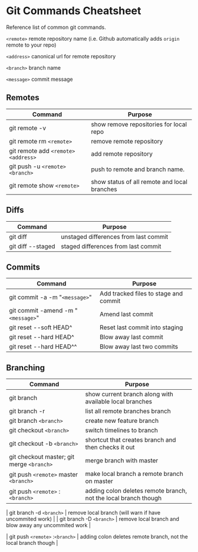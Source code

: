 # Git Commands Cheatsheet

Reference list of common git commands. 

`<remote>` remote repository name (i.e. Github automatically adds `origin` remote to your repo)

`<address>` canonical url for remote repository

`<branch>` branch name

`<message>` commit message

## Remotes
| Command                                                                                                            | Purpose                                                                                                        |
| ------------------------------------------------------------------------------------------------------------------ | ---------------------------------------------------------------------------------------------------------------|
| git remote -v                                                                                                      | show remove repositories for local repo                                                                        |
| git remote rm `<remote>`                                                                                             | remove remote repository                                                                                       |
| git remote add `<remote>` `<address>`                                                                                | add remote repository                                                                                          |
| git push  -u `<remote>` `<branch>`                                                                                 | push to remote and branch name.                                                                                |
| git remote show `<remote>`                                                                                 | show status of all remote and local branches

## Diffs
| Command                                                                                                            | Purpose                                                                                                        |
| ------------------------------------------------------------------------------------------------------------------ | ---------------------------------------------------------------------------------------------------------------|
| git diff                                                                                                           | unstaged differences from last commit                                                                          |
| git diff --staged                                                                                                  | staged differences from last commit                                                                            |

## Commits
| Command                                                                                                            | Purpose                                                                                                        |
| ------------------------------------------------------------------------------------------------------------------ | ---------------------------------------------------------------------------------------------------------------|
| git commit -a -m "`<message>`"                                                                                     | Add tracked files to stage and commit                                                                          |
| git commit -amend -m "`<message>`"                                                                                 | Amend last commit                                                                                              |
| git reset --soft HEAD^                                                                                             | Reset last commit into staging                                                                                 |
| git reset --hard HEAD^                                                                                             | Blow away last commit                                                                                          |
| git reset --hard HEAD^^                                                                                            | Blow away last two commits                                                                                     |

## Branching
| Command                                                                                                            | Purpose                                                                                                        |
| ------------------------------------------------------------------------------------------------------------------ | ---------------------------------------------------------------------------------------------------------------|
| git branch                                                                                                         | show current branch along with available local branches                                                                                            |
| git branch -r                                                                                               | list all remote branches branch                                                                                      |
| git branch `<branch>`                                                                                                | create new feature branch                                                                                      |
| git checkout `<branch>`                                                                                       | switch timelines to branch                                                                                     |
| git checkout -b `<branch>`                                                                                    | shortcut that creates branch and then checks it out                                                            |
| git checkout master; git merge `<branch>`                                                                     | merge branch with master                                                                      |
| git push `<remote>` master `<branch>`                                                                     | make local branch a remote branch on master  
| git push `<remote>` :`<branch>`                                                                    | adding colon deletes remote branch, not the local branch though |

  
| git branch -d `<branch>` | remove local branch (will warn if have uncommited work) |
| git branch -D `<branch>` | remove local branch and blow away any uncommited work |
  
| git push `<remote>` :`<branch>`                                                                    | adding colon deletes remote branch, not the local branch though |